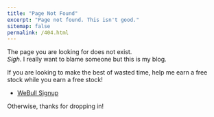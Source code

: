 ```yaml
---
title: "Page Not Found"
excerpt: "Page not found. This isn't good."
sitemap: false
permalink: /404.html
---
```

The page you are looking for does not exist.  
*Sigh*. I really want to blame someone but this is my blog.  

If you are looking to make the best of wasted time, help me earn a free stock while
you earn a free stock!
 * [WeBull Signup](https://act.webull.com/e/82fbP4FMtrBM/by5)  

Otherwise, thanks for dropping in!
